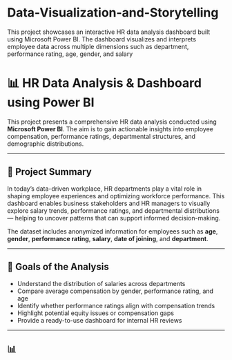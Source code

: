 # Data-Visualization-and-Storytelling
This project showcases an interactive HR data analysis dashboard built using Microsoft Power BI. The dashboard visualizes and interprets employee data across multiple dimensions such as department, performance rating, age, gender, and salary
# 📊 HR Data Analysis & Dashboard using Power BI

This project presents a comprehensive HR data analysis conducted using **Microsoft Power BI**. The aim is to gain actionable insights into employee compensation, performance ratings, departmental structures, and demographic distributions.

---

## 🧠 Project Summary

In today’s data-driven workplace, HR departments play a vital role in shaping employee experiences and optimizing workforce performance. This dashboard enables business stakeholders and HR managers to visually explore salary trends, performance ratings, and departmental distributions — helping to uncover patterns that can support informed decision-making.

The dataset includes anonymized information for employees such as **age**, **gender**, **performance rating**, **salary**, **date of joining**, and **department**.

---

## 🎯 Goals of the Analysis

- Understand the distribution of salaries across departments
- Compare average compensation by gender, performance rating, and age
- Identify whether performance ratings align with compensation trends
- Highlight potential equity issues or compensation gaps
- Provide a ready-to-use dashboard for internal HR reviews

---

## 📊
